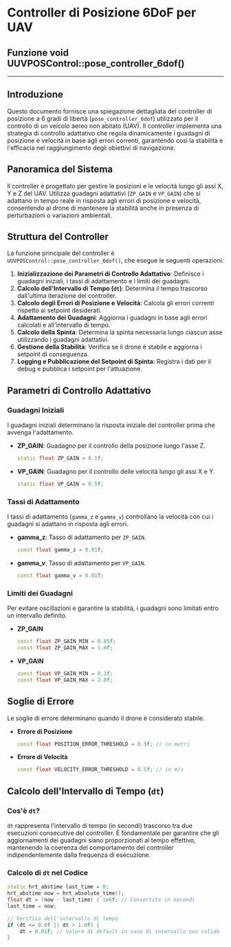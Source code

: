 
# Controller di Posizione 6DoF per UAV

## Funzione void UUVPOSControl::pose_controller_6dof() 
---

## Introduzione

Questo documento fornisce una spiegazione dettagliata del controller di posizione a 6 gradi di libertà (`pose_controller_6dof`) utilizzato per il controllo di un veicolo aereo non abitato (UAV). Il controller implementa una strategia di controllo adattativo che regola dinamicamente i guadagni di posizione e velocità in base agli errori correnti, garantendo così la stabilità e l'efficacia nel raggiungimento degli obiettivi di navigazione.

## Panoramica del Sistema

Il controller è progettato per gestire le posizioni e le velocità lungo gli assi X, Y e Z del UAV. Utilizza guadagni adattativi (`ZP_GAIN` e `VP_GAIN`) che si adattano in tempo reale in risposta agli errori di posizione e velocità, consentendo al drone di mantenere la stabilità anche in presenza di perturbazioni o variazioni ambientali.

## Struttura del Controller

La funzione principale del controller è `UUVPOSControl::pose_controller_6dof()`, che esegue le seguenti operazioni:

1. **Inizializzazione dei Parametri di Controllo Adattativo**: Definisce i guadagni iniziali, i tassi di adattamento e i limiti dei guadagni.
2. **Calcolo dell'Intervallo di Tempo (`dt`)**: Determina il tempo trascorso dall'ultima iterazione del controller.
3. **Calcolo degli Errori di Posizione e Velocità**: Calcola gli errori correnti rispetto ai setpoint desiderati.
4. **Adattamento dei Guadagni**: Aggiorna i guadagni in base agli errori calcolati e all'intervallo di tempo.
5. **Calcolo della Spinta**: Determina la spinta necessaria lungo ciascun asse utilizzando i guadagni adattativi.
6. **Gestione della Stabilità**: Verifica se il drone è stabile e aggiorna i setpoint di conseguenza.
7. **Logging e Pubblicazione del Setpoint di Spinta**: Registra i dati per il debug e pubblica i setpoint per l'attuazione.

## Parametri di Controllo Adattativo

### Guadagni Iniziali

I guadagni iniziali determinano la risposta iniziale del controller prima che avvenga l'adattamento.

- **ZP_GAIN**: Guadagno per il controllo della posizione lungo l'asse Z.
  ```cpp
  static float ZP_GAIN = 0.1f;
  ```
  
- **VP_GAIN**: Guadagno per il controllo delle velocità lungo gli assi X e Y.
  ```cpp
  static float VP_GAIN = 0.5f;
  ```

### Tassi di Adattamento

I tassi di adattamento (`gamma_z` e `gamma_v`) controllano la velocità con cui i guadagni si adattano in risposta agli errori.

- **gamma_z**: Tasso di adattamento per `ZP_GAIN`.
  ```cpp
  const float gamma_z = 0.01f;
  ```
  
- **gamma_v**: Tasso di adattamento per `VP_GAIN`.
  ```cpp
  const float gamma_v = 0.01f;
  ```

### Limiti dei Guadagni

Per evitare oscillazioni e garantire la stabilità, i guadagni sono limitati entro un intervallo definito.

- **ZP_GAIN**
  ```cpp
  const float ZP_GAIN_MIN = 0.05f;
  const float ZP_GAIN_MAX = 1.0f;
  ```
  
- **VP_GAIN**
  ```cpp
  const float VP_GAIN_MIN = 0.1f;
  const float VP_GAIN_MAX = 2.0f;
  ```

## Soglie di Errore

Le soglie di errore determinano quando il drone è considerato stabile.

- **Errore di Posizione**
  ```cpp
  const float POSITION_ERROR_THRESHOLD = 0.5f; // in metri
  ```
  
- **Errore di Velocità**
  ```cpp
  const float VELOCITY_ERROR_THRESHOLD = 0.5f; // in m/s
  ```

## Calcolo dell'Intervallo di Tempo (`dt`)

### Cos'è `dt`?

`dt` rappresenta l'intervallo di tempo (in secondi) trascorso tra due esecuzioni consecutive del controller. È fondamentale per garantire che gli aggiornamenti dei guadagni siano proporzionati al tempo effettivo, mantenendo la coerenza del comportamento del controller indipendentemente dalla frequenza di esecuzione.

### Calcolo di `dt` nel Codice

```cpp
static hrt_abstime last_time = 0;
hrt_abstime now = hrt_absolute_time();
float dt = (now - last_time) / 1e6f; // Convertito in secondi
last_time = now;

// Verifica dell'intervallo di tempo
if (dt <= 0.0f || dt > 1.0f) {
    dt = 0.01f; // Valore di default in caso di intervallo non valido
}
```
